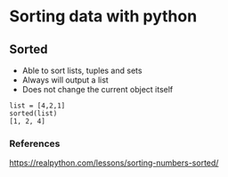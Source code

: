 # Sorting data with python

## Sorted

* Able to sort lists, tuples and sets
* Always will output a list
* Does not change the current object itself

```
list = [4,2,1]
sorted(list)
[1, 2, 4]
```

### References

https://realpython.com/lessons/sorting-numbers-sorted/

